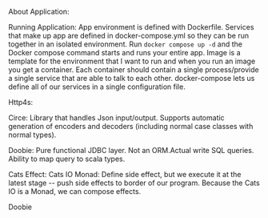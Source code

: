 
About Application:


Running Application:
App environment is defined with Dockerfile. Services that make up app are defined in docker-compose.yml so they can be run together in an isolated environment. Run ```docker compose up -d``` and the Docker compose command starts and runs your entire app. Image is a template for the environment that I want to run and when you run an image you get a container. Each container should contain a single process/provide a single service that are able to talk to each other.
docker-compose lets us define all of our services in a single configuration file.



Http4s: 

Circe: Library that handles Json input/output. Supports automatic generation of encoders and decoders (including normal case classes with normal types). 

Doobie: Pure functional JDBC layer. Not an ORM.Actual write SQL queries. Ability to map query to scala types.

Cats Effect: 
Cats IO Monad: Define side effect, but we execute it at the latest stage -- push side effects to border of our program. Because the Cats IO is a Monad, we can compose effects. 

Doobie
